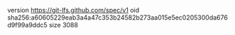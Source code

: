 version https://git-lfs.github.com/spec/v1
oid sha256:a60605229eab3a4a47c353b24582b273aa015e5ec0205300da676d9f99a9ddc5
size 3088
